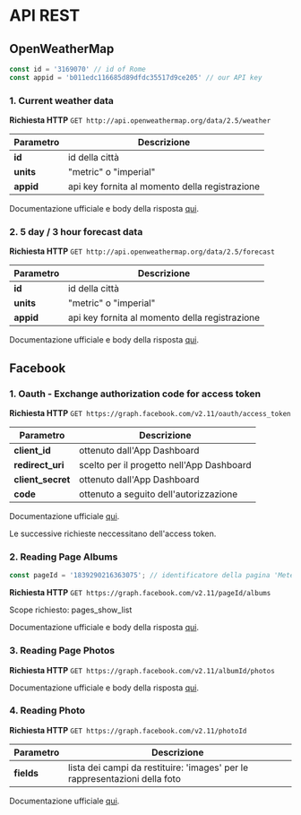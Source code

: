 # API REST

## OpenWeatherMap
```javascript
const id = '3169070' // id of Rome
const appid = 'b011edc116685d89dfdc35517d9ce205' // our API key 
```

### 1. Current weather data

**Richiesta HTTP**
`GET http://api.openweathermap.org/data/2.5/weather`

| Parametro | Descrizione |
| --------- | ----------- |
| **id** | id della città |
| **units** | "metric" o "imperial" |
| **appid** | api key fornita al momento della registrazione |

Documentazione ufficiale e body della risposta [qui](https://openweathermap.org/current).


### 2. 5 day / 3 hour forecast data
**Richiesta HTTP**
`GET http://api.openweathermap.org/data/2.5/forecast`

| Parametro | Descrizione |
| --------- | ----------- |
| **id** | id della città |
| **units** | "metric" o "imperial" |
| **appid** | api key fornita al momento della registrazione |

Documentazione ufficiale e body della risposta [qui](https://openweathermap.org/forecast5).


## Facebook
### 1. Oauth - Exchange authorization code for access token
**Richiesta HTTP**
`GET https://graph.facebook.com/v2.11/oauth/access_token`

| Parametro | Descrizione |
| --------- | ----------- |
| **client_id** | ottenuto dall'App Dashboard |
| **redirect_uri** | scelto per il progetto nell'App Dashboard |
| **client_secret** | ottenuto dall'App Dashboard |
| **code** | ottenuto a seguito dell'autorizzazione |

Documentazione ufficiale [qui](https://developers.facebook.com/docs/facebook-login/access-tokens#usertokens).


Le successive richieste neccessitano dell'access token.

### 2. Reading Page Albums
```javascript
const pageId = '1839290216363075'; // identificatore della pagina 'Meteoretidicalcolatori1718'
```

**Richiesta HTTP**
`GET https://graph.facebook.com/v2.11/pageId/albums`

Scope richiesto: pages_show_list

Documentazione ufficiale e body della risposta [qui](https://developers.facebook.com/docs/graph-api/reference/page/albums).

### 3. Reading Page Photos
**Richiesta HTTP**
`GET https://graph.facebook.com/v2.11/albumId/photos`

Documentazione ufficiale e body della risposta [qui](https://developers.facebook.com/docs/graph-api/reference/page/photos/).

### 4. Reading Photo
**Richiesta HTTP**
`GET https://graph.facebook.com/v2.11/photoId`

| Parametro | Descrizione |
| --------- | ----------- |
| **fields** | lista dei campi da restituire: 'images' per le rappresentazioni della foto |

Documentazione ufficiale [qui](https://developers.facebook.com/docs/graph-api/reference/photo/).
